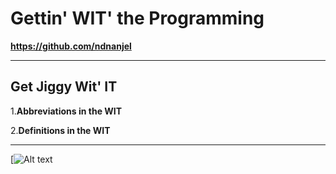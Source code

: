 # **Gettin' WIT' the Programming**
**https://github.com/ndnanjel**
* * * *
## **Get Jiggy Wit' IT**
1.**Abbreviations in the WIT** 

2.**Definitions in the WIT** 
* * * *

[![Alt text](https://image.shutterstock.com/z/stock-photo-a-word-cloud-of-coding-related-items-132470870.jpg)